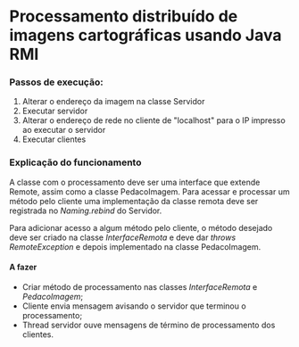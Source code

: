 # Processamento distribuído de imagens cartográficas usando Java RMI

### Passos de execução:
1. Alterar o endereço da imagem na classe Servidor
2. Executar servidor
3. Alterar o endereço de rede no cliente de "localhost" para o IP impresso ao executar o servidor
4. Executar clientes

### Explicação do funcionamento
A classe com o processamento deve ser uma interface que extende Remote, assim como a classe PedacoImagem. 
Para acessar e processar um método pelo cliente uma implementação da classe remota deve ser registrada no *Naming.rebind* do Servidor.

Para adicionar acesso a algum método pelo cliente, o método desejado deve ser criado na classe *InterfaceRemota* e deve dar *throws RemoteException* e depois implementado na classe PedacoImagem.

#### A fazer
 - Criar método de processamento nas classes *InterfaceRemota* e *PedacoImagem*;
 - Cliente envia mensagem avisando o servidor que terminou o processamento;
 - Thread servidor ouve mensagens de término de processamento dos clientes.
